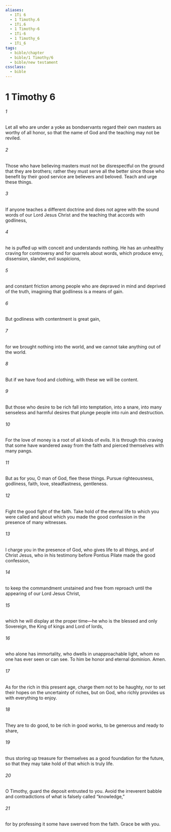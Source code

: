 ```yaml
---
aliases:
  - 1Ti 6
  - 1 Timothy.6
  - 1Ti.6
  - 1 Timothy-6
  - 1Ti-6
  - 1 Timothy_6
  - 1Ti_6
tags:
  - bible/chapter
  - bible/1 Timothy/6
  - bible/new testament
cssclass:
  - bible
---
```


# 1 Timothy 6

###### 1
Let all who are under a yoke as bondservants regard their own masters as worthy of all honor, so that the name of God and the teaching may not be reviled.
###### 2
Those who have believing masters must not be disrespectful on the ground that they are brothers; rather they must serve all the better since those who benefit by their good service are believers and beloved. Teach and urge these things.
###### 3
If anyone teaches a different doctrine and does not agree with the sound words of our Lord Jesus Christ and the teaching that accords with godliness,
###### 4
he is puffed up with conceit and understands nothing. He has an unhealthy craving for controversy and for quarrels about words, which produce envy, dissension, slander, evil suspicions,
###### 5
and constant friction among people who are depraved in mind and deprived of the truth, imagining that godliness is a means of gain.
###### 6
But godliness with contentment is great gain,
###### 7
for we brought nothing into the world, and we cannot take anything out of the world.
###### 8
But if we have food and clothing, with these we will be content.
###### 9
But those who desire to be rich fall into temptation, into a snare, into many senseless and harmful desires that plunge people into ruin and destruction.
###### 10
For the love of money is a root of all kinds of evils. It is through this craving that some have wandered away from the faith and pierced themselves with many pangs.
###### 11
But as for you, O man of God, flee these things. Pursue righteousness, godliness, faith, love, steadfastness, gentleness.
###### 12
Fight the good fight of the faith. Take hold of the eternal life to which you were called and about which you made the good confession in the presence of many witnesses.
###### 13
I charge you in the presence of God, who gives life to all things, and of Christ Jesus, who in his testimony before Pontius Pilate made the good confession,
###### 14
to keep the commandment unstained and free from reproach until the appearing of our Lord Jesus Christ,
###### 15
which he will display at the proper time—he who is the blessed and only Sovereign, the King of kings and Lord of lords,
###### 16
who alone has immortality, who dwells in unapproachable light, whom no one has ever seen or can see. To him be honor and eternal dominion. Amen.
###### 17
As for the rich in this present age, charge them not to be haughty, nor to set their hopes on the uncertainty of riches, but on God, who richly provides us with everything to enjoy.
###### 18
They are to do good, to be rich in good works, to be generous and ready to share,
###### 19
thus storing up treasure for themselves as a good foundation for the future, so that they may take hold of that which is truly life.
###### 20
O Timothy, guard the deposit entrusted to you. Avoid the irreverent babble and contradictions of what is falsely called “knowledge,”
###### 21
for by professing it some have swerved from the faith. Grace be with you.


